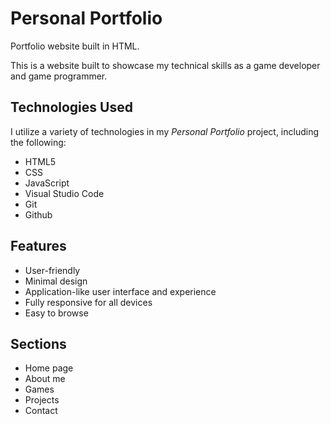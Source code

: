 
# Personal Portfolio

Portfolio website built in HTML.

This is a website built to showcase my technical skills as a game developer and game programmer.


## Technologies Used

I utilize a variety of technologies in my *Personal Portfolio* project, including the following:

- HTML5
- CSS
- JavaScript
- Visual Studio Code
- Git
- Github


## Features

- User-friendly
- Minimal design
- Application-like user interface and experience
- Fully responsive for all devices
- Easy to browse


## Sections

- Home page
- About me
- Games
- Projects
- Contact